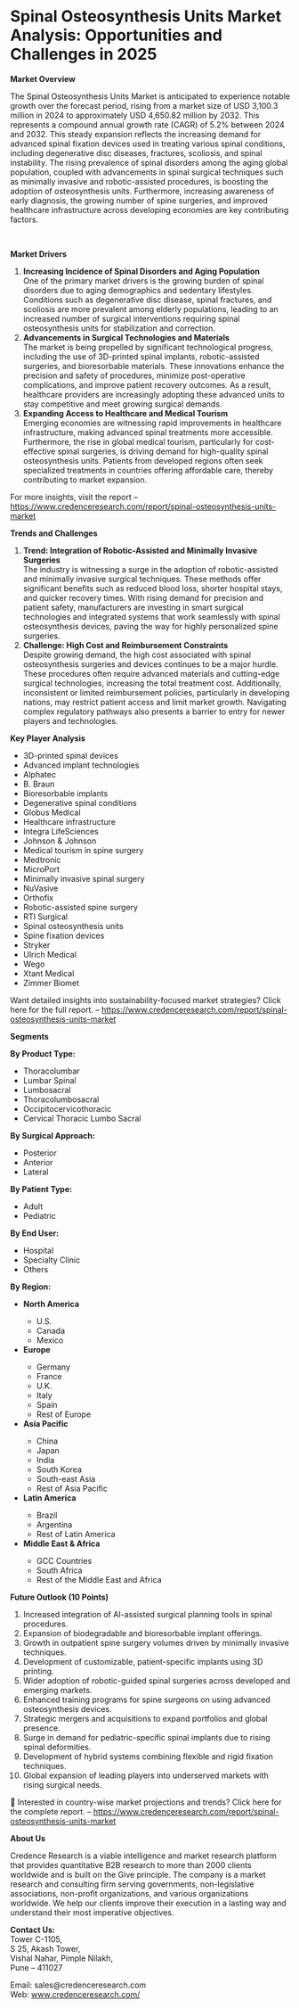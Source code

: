 # Spinal Osteosynthesis Units Market Analysis: Opportunities and Challenges in 2025


<p><strong>Market Overview</strong></p>
<p>The Spinal Osteosynthesis Units Market is anticipated to experience notable growth over the forecast period, rising from a market size of USD 3,100.3 million in 2024 to approximately USD 4,650.82 million by 2032. This represents a compound annual growth rate (CAGR) of 5.2% between 2024 and 2032. This steady expansion reflects the increasing demand for advanced spinal fixation devices used in treating various spinal conditions, including degenerative disc diseases, fractures, scoliosis, and spinal instability. The rising prevalence of spinal disorders among the aging global population, coupled with advancements in spinal surgical techniques such as minimally invasive and robotic-assisted procedures, is boosting the adoption of osteosynthesis units. Furthermore, increasing awareness of early diagnosis, the growing number of spine surgeries, and improved healthcare infrastructure across developing economies are key contributing factors.</p>
<p>&nbsp;</p>
<p><strong>Market Drivers</strong></p>
<ol>
<li><strong> Increasing Incidence of Spinal Disorders and Aging Population</strong><br /> One of the primary market drivers is the growing burden of spinal disorders due to aging demographics and sedentary lifestyles. Conditions such as degenerative disc disease, spinal fractures, and scoliosis are more prevalent among elderly populations, leading to an increased number of surgical interventions requiring spinal osteosynthesis units for stabilization and correction.</li>
<li><strong> Advancements in Surgical Technologies and Materials</strong><br /> The market is being propelled by significant technological progress, including the use of 3D-printed spinal implants, robotic-assisted surgeries, and bioresorbable materials. These innovations enhance the precision and safety of procedures, minimize post-operative complications, and improve patient recovery outcomes. As a result, healthcare providers are increasingly adopting these advanced units to stay competitive and meet growing surgical demands.</li>
<li><strong> Expanding Access to Healthcare and Medical Tourism</strong><br /> Emerging economies are witnessing rapid improvements in healthcare infrastructure, making advanced spinal treatments more accessible. Furthermore, the rise in global medical tourism, particularly for cost-effective spinal surgeries, is driving demand for high-quality spinal osteosynthesis units. Patients from developed regions often seek specialized treatments in countries offering affordable care, thereby contributing to market expansion.</li>
</ol>
<p>For more insights, visit the report &ndash; <a href="https://www.credenceresearch.com/report/spinal-osteosynthesis-units-market">https://www.credenceresearch.com/report/spinal-osteosynthesis-units-market</a></p>
<p><strong>Trends and Challenges</strong></p>
<ol>
<li><strong> Trend: Integration of Robotic-Assisted and Minimally Invasive Surgeries</strong><br /> The industry is witnessing a surge in the adoption of robotic-assisted and minimally invasive surgical techniques. These methods offer significant benefits such as reduced blood loss, shorter hospital stays, and quicker recovery times. With rising demand for precision and patient safety, manufacturers are investing in smart surgical technologies and integrated systems that work seamlessly with spinal osteosynthesis devices, paving the way for highly personalized spine surgeries.</li>
<li><strong> Challenge: High Cost and Reimbursement Constraints</strong><br /> Despite growing demand, the high cost associated with spinal osteosynthesis surgeries and devices continues to be a major hurdle. These procedures often require advanced materials and cutting-edge surgical technologies, increasing the total treatment cost. Additionally, inconsistent or limited reimbursement policies, particularly in developing nations, may restrict patient access and limit market growth. Navigating complex regulatory pathways also presents a barrier to entry for newer players and technologies.</li>
</ol>
<p><strong>Key Player Analysis</strong></p>
<ul>
<li>3D-printed spinal devices</li>
<li>Advanced implant technologies</li>
<li>Alphatec</li>
<li>B. Braun</li>
<li>Bioresorbable implants</li>
<li>Degenerative spinal conditions</li>
<li>Globus Medical</li>
<li>Healthcare infrastructure</li>
<li>Integra LifeSciences</li>
<li>Johnson &amp; Johnson</li>
<li>Medical tourism in spine surgery</li>
<li>Medtronic</li>
<li>MicroPort</li>
<li>Minimally invasive spinal surgery</li>
<li>NuVasive</li>
<li>Orthofix</li>
<li>Robotic-assisted spine surgery</li>
<li>RTI Surgical</li>
<li>Spinal osteosynthesis units</li>
<li>Spine fixation devices</li>
<li>Stryker</li>
<li>Ulrich Medical</li>
<li>Wego</li>
<li>Xtant Medical</li>
<li>Zimmer Biomet</li>
</ul>
<p>Want detailed insights into sustainability-focused market strategies? Click here for the full report. &ndash; <a href="https://www.credenceresearch.com/report/spinal-osteosynthesis-units-market">https://www.credenceresearch.com/report/spinal-osteosynthesis-units-market</a></p>
<p><strong>Segments</strong></p>
<p><strong>By Product Type:</strong></p>
<ul>
<li>Thoracolumbar</li>
<li>Lumbar Spinal</li>
<li>Lumbosacral</li>
<li>Thoracolumbosacral</li>
<li>Occipitocervicothoracic</li>
<li>Cervical Thoracic Lumbo Sacral</li>
</ul>
<p><strong>By Surgical Approach:</strong></p>
<ul>
<li>Posterior</li>
<li>Anterior</li>
<li>Lateral</li>
</ul>
<p><strong>By Patient Type:</strong></p>
<ul>
<li>Adult</li>
<li>Pediatric</li>
</ul>
<p><strong>By End User:</strong></p>
<ul>
<li>Hospital</li>
<li>Specialty Clinic</li>
<li>Others</li>
</ul>
<p><strong>By Region:</strong></p>
<ul>
<li><strong>North America</strong></li>
<ul>
<li>U.S.</li>
<li>Canada</li>
<li>Mexico</li>
</ul>
<li><strong>Europe</strong></li>
<ul>
<li>Germany</li>
<li>France</li>
<li>U.K.</li>
<li>Italy</li>
<li>Spain</li>
<li>Rest of Europe</li>
</ul>
<li><strong>Asia Pacific</strong></li>
<ul>
<li>China</li>
<li>Japan</li>
<li>India</li>
<li>South Korea</li>
<li>South-east Asia</li>
<li>Rest of Asia Pacific</li>
</ul>
<li><strong>Latin America</strong></li>
<ul>
<li>Brazil</li>
<li>Argentina</li>
<li>Rest of Latin America</li>
</ul>
<li><strong>Middle East &amp; Africa</strong></li>
<ul>
<li>GCC Countries</li>
<li>South Africa</li>
<li>Rest of the Middle East and Africa</li>
</ul>
</ul>
<p><strong>Future Outlook (10 Points)</strong></p>
<ol>
<li>Increased integration of AI-assisted surgical planning tools in spinal procedures.</li>
<li>Expansion of biodegradable and bioresorbable implant offerings.</li>
<li>Growth in outpatient spine surgery volumes driven by minimally invasive techniques.</li>
<li>Development of customizable, patient-specific implants using 3D printing.</li>
<li>Wider adoption of robotic-guided spinal surgeries across developed and emerging markets.</li>
<li>Enhanced training programs for spine surgeons on using advanced osteosynthesis devices.</li>
<li>Strategic mergers and acquisitions to expand portfolios and global presence.</li>
<li>Surge in demand for pediatric-specific spinal implants due to rising spinal deformities.</li>
<li>Development of hybrid systems combining flexible and rigid fixation techniques.</li>
<li>Global expansion of leading players into underserved markets with rising surgical needs.</li>
</ol>
<p>📌 Interested in country-wise market projections and trends? Click here for the complete report. &ndash; <a href="https://www.credenceresearch.com/report/spinal-osteosynthesis-units-market">https://www.credenceresearch.com/report/spinal-osteosynthesis-units-market</a></p>
<p><strong>About Us</strong></p>
<p>Credence Research is a viable intelligence and market research platform that provides quantitative B2B research to more than 2000 clients worldwide and is built on the Give principle. The company is a market research and consulting firm serving governments, non-legislative associations, non-profit organizations, and various organizations worldwide. We help our clients improve their execution in a lasting way and understand their most imperative objectives.</p>
<p><strong>Contact Us:</strong><br /> Tower C-1105,<br /> S 25, Akash Tower,<br /> Vishal Nahar, Pimple Nilakh,<br /> Pune &ndash; 411027</p>
<p>Email: sales@credenceresearch.com<br /> Web: <a href="http://www.credenceresearch.com/">www.credenceresearch.com/</a></p>
